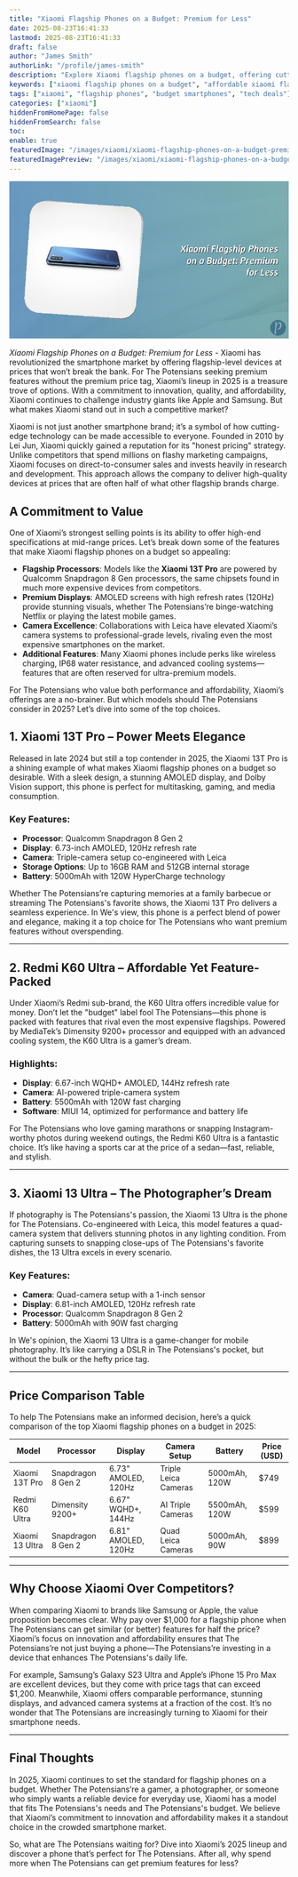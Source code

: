 ```yaml
---
title: "Xiaomi Flagship Phones on a Budget: Premium for Less"
date: 2025-08-23T16:41:33
lastmod: 2025-08-23T16:41:33
draft: false
author: "James Smith"
authorLink: "/profile/james-smith"
description: "Explore Xiaomi flagship phones on a budget, offering cutting-edge technology, sleek designs, and exceptional value for smartphone enthusiasts worldwide."
keywords: ["xiaomi flagship phones on a budget", "affordable xiaomi flagship phones", "xiaomi flagship phone deals 2025"]
tags: ["xiaomi", "flagship phones", "budget smartphones", "tech deals"]
categories: ["xiaomi"]
hiddenFromHomePage: false
hiddenFromSearch: false
toc:
enable: true
featuredImage: "/images/xiaomi/xiaomi-flagship-phones-on-a-budget-premium-for-less.jpg"
featuredImagePreview: "/images/xiaomi/xiaomi-flagship-phones-on-a-budget-premium-for-less.jpg"
---
```


![Xiaomi Flagship Phones on a Budget: Premium for Less](/images/xiaomi/xiaomi-flagship-phones-on-a-budget-premium-for-less.jpg)

*Xiaomi Flagship Phones on a Budget: Premium for Less* - Xiaomi has revolutionized the smartphone market by offering flagship-level devices at prices that won’t break the bank. For The Potensians seeking premium features without the premium price tag, Xiaomi’s lineup in 2025 is a treasure trove of options. With a commitment to innovation, quality, and affordability, Xiaomi continues to challenge industry giants like Apple and Samsung. But what makes Xiaomi stand out in such a competitive market?

Xiaomi is not just another smartphone brand; it’s a symbol of how cutting-edge technology can be made access​ible to everyone. Founded in 2010 by Lei Jun, Xiaomi quickly gained a reputation for its "honest pricing" strategy. Unlike competitors that spend millions on flashy marketing ​campaigns, Xiaomi focuses on direct-to-consumer sales and invests heavily in research and development. This approach allows the company to deliver high-quality devices at prices that are often half of what other flagship brands charge.

## A Commitment to Value

One of Xiaomi’s strongest selling points is its ability to offer high-end specifications at mid-range prices. Let’s break down some of the features that make Xiaomi flagship phones on a budget so appealing:

- **Flagship Processors**: Models like the **Xiaomi 13T Pro** are powered by Qualcomm Snapdragon 8 Gen processors, the same chipsets found in much more expensive devices from competitors.
- **Premium Displays**: AMOLED screens with high refresh rates (120Hz) provide stunning visuals, whether The Potensians’re binge-watching Netflix or playing the latest mobile games.
- **Camera Excellence**: Collaborations with Leica have elevated Xiaomi’s camera systems to professional-grade levels, rivaling even the most expensive smartphones on the market.
- __Additional Features__: Many Xiaomi phones include perks like wireless charging, IP68 water resistance, and advanced cooling systems—features that are often reserved for ultra-premium models.

For The Potensians who value both performance and affordability, Xiaomi’s offerings are a no-brainer. But which models should The Potensians consider in 2025? Let’s dive into some of the top choices.

## 1. **Xiaomi 13T Pro** – Power Meets Elegance

Released in late 2024 but still a top contender in 2025, the Xiaomi 13T Pro is a shining example of what makes Xiaomi flagship phones on a budget so desirable. With a sleek design, a stunning AMOLED display, and Dolby Vision support, this phone is perfect for multitasking, gaming, and media consumption.

### Key Features:
- **Processor**: Qualcomm Snapdragon 8 Gen 2
- __Display__: 6.73-inch AMOLED, 120Hz refresh rate
- **Camera**: Triple-camera setup co-engineered with Leica
- **Storage Options**: Up to 16GB RAM and 512GB internal storage
- **Battery**: 5000mAh with 120W HyperCharge technology

Whether The Potensians’re capturing memories at a family barbecue or streaming The Potensians's favorite shows, the Xiaomi 13T Pro delivers a seamless experience. In We's view, this phone is a perfect blend of power and elegance, making it a top choice for The Potensians who want premium features without overspending.

---

## 2. **Redmi K60 Ultra** – Affordable Yet Feature-Packed

Under Xiaomi’s Redmi sub-brand, the K60 Ultra offers incredible value for money. Don’t let the "budget" label fool The Potensians—this phone is packed with features that rival even the most expensive flagships. Powered by MediaTek’s Dimensity 9200+ processor and equipped with an advanced cooling system, the K60 Ultra is a gamer’s dream.

### Highlights:
- **Display**: 6.67-inch WQHD+ AMOLED, 144Hz refresh rate
- **Camera**: AI-powered triple-camera system
- **Battery**: 5500mAh with 120W fast charging
- **Software**: MIUI 14, optimized for performance and battery life

For The Potensians who love gaming marathons or snapping Instagram-worthy photos during weekend outings, the Redmi K60 Ultra is a fantastic choice. It’s like having a sports car at the price of a sedan—fast, reliable, and stylish.

---

## 3. **Xiaomi 13 Ultra** – The Photographer’s Dream

If photography is The Potensians's passion, the Xiaomi 13 Ultra is the phone for The Potensians. Co-engineered with Leica, this model features a quad-camera system that delivers stunning photos in any lighting condition. From capturing sunsets to snapping close-ups of The Potensians's favorite dishes, the 13 Ultra excels in every scenario.

### Key Features:
- **Camera**: Quad-camera setup with a 1-inch sensor
- **Display**: 6.81-inch AMOLED, 120Hz refresh rate
- **Processor**: Qualcomm Snapdragon 8 Gen 2
- **Battery**: 5000mAh with 90W fast charging

In We's opinion, the Xiaomi 13 Ultra ​is a game-changer for mobile photography. It’s like carrying a DSLR in The Potensians's pocket, but without the bulk or the hefty price tag.

---

## Price Comparison Table

To help The Potensians make an informed decision, here’s a quick comparison of the top Xiaomi flagship phones on a budget in 2025:

<div class="table-responsive">
<table class="html-table">
<thead>
<tr>
<th>Model</th>
<th>Processor</th>
<th>Display</th>
<th>Camera Setup</th>
<th>Battery</th>
<th>Price (USD)</th>
</tr>
</thead>
<tbody>
<tr>
<td>Xiaomi 13T Pro</td>
<td>Snapdragon 8 Gen 2</td>
<td>6.73" AMOLED, 120Hz</td>
<td>Triple Leica Cameras</td>
<td>5000mAh, 120W</td>
<td>$749</td>
</tr>
<tr>
<td>Redmi K60 Ultra</td>
<td>Dimensity 9200+</td>
<td>6.67" WQHD+, 144Hz</td>
<td>AI Triple Cameras</td>
<td>5500mAh, 120W</td>
<td>$599</td>
</tr>
<tr>
<td>Xiaomi 13 Ultra</td>
<td>Snapdragon 8 Gen 2</td>
<td>6.81" AMOLED, 120Hz</td>
<td>Quad Leica Cameras</td>
<td>5000mAh, 90W</td>
<td>$899</td>
</tr>
</tbody>
</table>
</div>

---

## Why Choose Xiaomi Over Competitors?

When comparing Xiaomi to brands like Samsung or Apple, the value proposition becomes cle​ar. Why pay over $1,000 for a flagship phone when The Potensians can get similar (or better) features for half the price? Xiaomi’s focus on innovation and affordability ensures that The Potensians’re not just ​buying a phone—The Potensians’re investing in a device that enhances The Potensians's daily life.

For example, Samsung’s Galaxy S23 Ultra and Apple’s iPhone 15 Pro Max are excellent devices, but they come with price tags that can exceed $1,200. Meanwhile, Xiaomi offers comparable performance, stunning displays, and advanced camera systems at a fraction of the cost. It’s no wonder that The Potensians are increasingly turning to Xiaomi for their smartphone needs.

---

## Final Thoughts

In 2025, Xiaomi continues to set the standard for flagship phones on a budget. Whether The Potensians’re a gamer, a photographer, or someone who simply wants a reliable device for everyday use, Xiaomi has a model that fits The Potensians's needs and The Potensians's budget. We believe that Xiaomi’s commitment to innovation and affordability makes it a standout choice in the crowded smartphone market.

So, what are The Potensians waiting for? Dive into Xiaomi’s 2025 lineup and discover a phone that’s perfect for The Potensians. After all, why spend more when The Potensians can get premium features for less?
